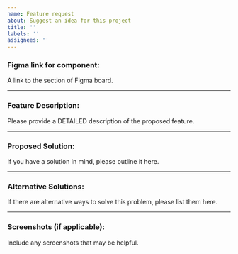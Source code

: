 ```yaml
---
name: Feature request
about: Suggest an idea for this project
title: ''
labels: ''
assignees: ''
---
```


### Figma link for component:

A link to the section of Figma board.

---

### Feature Description:

Please provide a DETAILED description of the proposed feature.

---

### Proposed Solution:

If you have a solution in mind, please outline it here.

---

### Alternative Solutions:

If there are alternative ways to solve this problem, please list them here.

---

### Screenshots (if applicable):

Include any screenshots that may be helpful.
